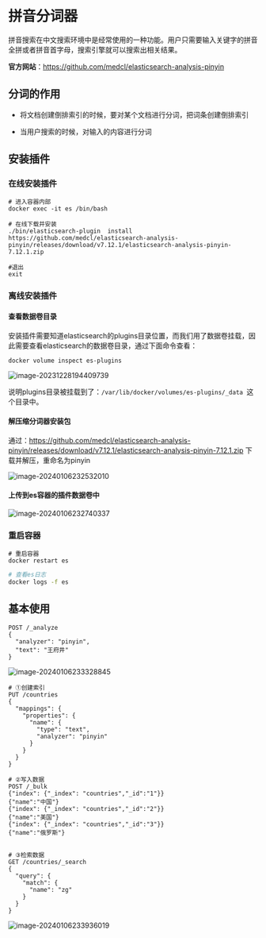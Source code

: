 # 拼音分词器

拼音搜索在中文搜索环境中是经常使用的一种功能。用户只需要输入关键字的拼音全拼或者拼音首字母，搜索引擎就可以搜索出相关结果。

**官方网站**：https://github.com/medcl/elasticsearch-analysis-pinyin

## 分词的作用

- 将文档创建倒排索引的时候，要对某个文档进行分词，把词条创建倒排索引

- 当用户搜索的时候，对输入的内容进行分词

## 安装插件

### 在线安装插件

```
# 进入容器内部
docker exec -it es /bin/bash

# 在线下载并安装
./bin/elasticsearch-plugin  install https://github.com/medcl/elasticsearch-analysis-pinyin/releases/download/v7.12.1/elasticsearch-analysis-pinyin-7.12.1.zip

#退出
exit
```

### 离线安装插件

#### 查看数据卷目录

安装插件需要知道elasticsearch的plugins目录位置，而我们用了数据卷挂载，因此需要查看elasticsearch的数据卷目录，通过下面命令查看：

```
docker volume inspect es-plugins
```

![image-20231228194409739](https://cdn.jsdelivr.net/gh/letengzz/tc2/img202312281944552.png)

说明plugins目录被挂载到了：`/var/lib/docker/volumes/es-plugins/_data `这个目录中。

#### 解压缩分词器安装包

通过：https://github.com/medcl/elasticsearch-analysis-pinyin/releases/download/v7.12.1/elasticsearch-analysis-pinyin-7.12.1.zip 下载并解压，重命名为pinyin

![image-20240106232532010](https://cdn.jsdelivr.net/gh/letengzz/tc2/img202401062325640.png)

#### 上传到es容器的插件数据卷中

![image-20240106232740337](https://cdn.jsdelivr.net/gh/letengzz/tc2/img202401062327053.png)

###  重启容器

```shell
# 重启容器
docker restart es
```

```sh
# 查看es日志
docker logs -f es
```

## 基本使用

```
POST /_analyze
{
  "analyzer": "pinyin",
  "text": "王府井"
}
```

![image-20240106233328845](https://cdn.jsdelivr.net/gh/letengzz/tc2/img202401062333691.png)

```
# ①创建索引
PUT /countries
{
  "mappings": {
    "properties": {
      "name": {
        "type": "text",
        "analyzer": "pinyin"
      }
    }
  }
}

# ②写入数据
POST /_bulk
{"index": {"_index": "countries","_id":"1"}}
{"name":"中国"}
{"index": {"_index": "countries","_id":"2"}}
{"name":"美国"}
{"index": {"_index": "countries","_id":"3"}}
{"name":"俄罗斯"}


# ③检索数据
GET /countries/_search
{
  "query": {
    "match": {
      "name": "zg"
    }
  }
}
```

![image-20240106233936019](https://cdn.jsdelivr.net/gh/letengzz/tc2/img202404091732471.png)

